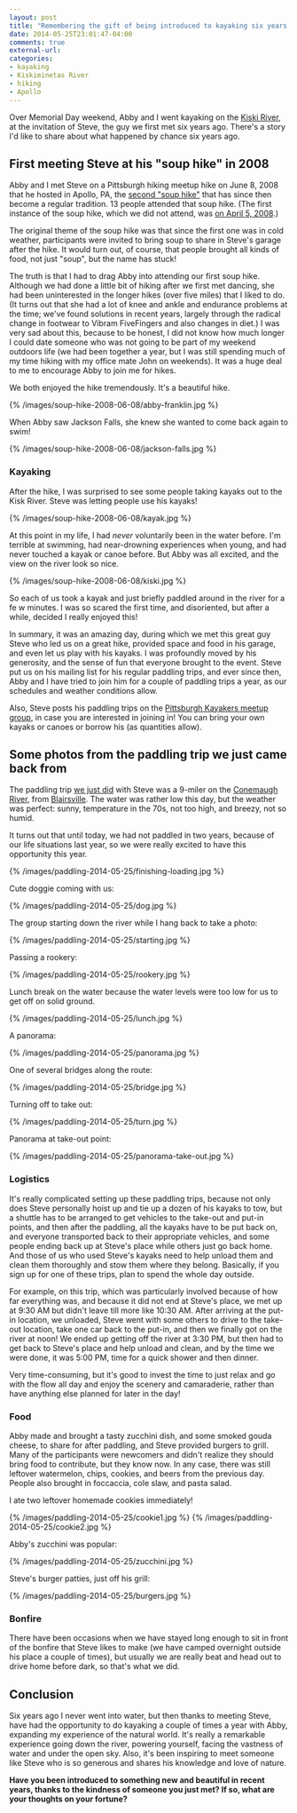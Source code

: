 ```yaml
---
layout: post
title: "Remembering the gift of being introduced to kayaking six years ago by a total stranger"
date: 2014-05-25T23:01:47-04:00
comments: true
external-url: 
categories: 
- kayaking
- Kiskiminetas River
- hiking
- Apollo
---
```

Over Memorial Day weekend, Abby and I went kayaking on the [Kiski River](http://en.wikipedia.org/wiki/Kiskiminetas_River), at the invitation of Steve, the guy we first met six years ago. There's a story I'd like to share about what happened by chance six years ago.

<!--more-->

## First meeting Steve at his "soup hike" in 2008

Abby and I met Steve on a Pittsburgh hiking meetup hike on June 8, 2008 that he hosted in Apollo, PA, the [second "soup hike"](http://www.meetup.com/pittsburghhikers/events/8046324/) that has since then become a regular tradition. 13 people attended that soup hike. (The first instance of the soup hike, which we did not attend, was [on April 5, 2008](http://www.meetup.com/pittsburghhikers/events/7578281/).)

The original theme of the soup hike was that since the first one was in cold weather, participants were invited to bring soup to share in Steve's garage after the hike. It would turn out, of course, that people brought all kinds of food, not just "soup", but the name has stuck!

The truth is that I had to drag Abby into attending our first soup hike. Although we had done a little bit of hiking after we first met dancing, she had been uninterested in the longer hikes (over five miles) that I liked to do. (It turns out that she had a lot of knee and ankle and endurance problems at the time; we've found solutions in recent years, largely through the radical change in footwear to Vibram FiveFingers and also changes in diet.) I was very sad about this, because to be honest, I did not know how much longer I could date someone who was not going to be part of my weekend outdoors life (we had been together a year, but I was still spending much of my time hiking with my office mate John on weekends). It was a huge deal to me to encourage Abby to join me for hikes.

We both enjoyed the hike tremendously. It's a beautiful hike.

{% /images/soup-hike-2008-06-08/abby-franklin.jpg %}

When Abby saw Jackson Falls, she knew she wanted to come back again to swim!

{% /images/soup-hike-2008-06-08/jackson-falls.jpg %}

### Kayaking

After the hike, I was surprised to see some people taking kayaks out to the Kisk River. Steve was letting people use his kayaks!

{% /images/soup-hike-2008-06-08/kayak.jpg %}

At this point in my life, I had *never* voluntarily been in the water before. I'm terrible at swimming, had near-drowning experiences when young, and had never touched a kayak or canoe before. But Abby was all excited, and the view on the river look so nice.

{% /images/soup-hike-2008-06-08/kiski.jpg %}

So each of us took a kayak and just briefly paddled around in the river for a fe w minutes. I was so scared the first time, and disoriented, but after a while, decided I really enjoyed this!

In summary, it was an amazing day, during which we met this great guy Steve who led us on a great hike, provided space and food in his garage, and even let us play with his kayaks. I was profoundly moved by his generosity, and the sense of fun that everyone brought to the event. Steve put us on his mailing list for his regular paddling trips, and ever since then, Abby and I have tried to join him for a couple of paddling trips a year, as our schedules and weather conditions allow.

Also, Steve posts his paddling trips on the [Pittsburgh Kayakers meetup group](http://www.meetup.com/kayaking-129/), in case you are interested in joining in! You can bring your own kayaks or canoes or borrow his (as quantities allow).

## Some photos from the paddling trip we just came back from

The paddling trip [we just did](http://www.meetup.com/kayaking-129/events/181882042/) with Steve was a 9-miler on the [Conemaugh River](http://en.wikipedia.org/wiki/Conemaugh_River), from [Blairsville](http://en.wikipedia.org/wiki/Blairsville,_Pennsylvania). The water was rather low this day, but the weather was perfect: sunny, temperature in the 70s, not too high, and breezy, not so humid.

It turns out that until today, we had not paddled in two years, because of our life situations last year, so we were really excited to have this opportunity this year.

{% /images/paddling-2014-05-25/finishing-loading.jpg %}

Cute doggie coming with us:

{% /images/paddling-2014-05-25/dog.jpg %}

The group starting down the river while I hang back to take a photo:

{% /images/paddling-2014-05-25/starting.jpg %}

Passing a rookery:

{% /images/paddling-2014-05-25/rookery.jpg %}

Lunch break on the water because the water levels were too low for us to get off on solid ground.

{% /images/paddling-2014-05-25/lunch.jpg %}

A panorama:

{% /images/paddling-2014-05-25/panorama.jpg %}

One of several bridges along the route:

{% /images/paddling-2014-05-25/bridge.jpg %}

Turning off to take out:

{% /images/paddling-2014-05-25/turn.jpg %}

Panorama at take-out point:

{% /images/paddling-2014-05-25/panorama-take-out.jpg %}

### Logistics

It's really complicated setting up these paddling trips, because not only does Steve personally hoist up and tie up a dozen of his kayaks to tow, but a shuttle has to be arranged to get vehicles to the take-out and put-in points, and then after the paddling, all the kayaks have to be put back on, and everyone transported back to their appropriate vehicles, and some people ending back up at Steve's place while others just go back home. And those of us who used Steve's kayaks need to help unload them and clean them thoroughly and stow them where they belong. Basically, if you sign up for one of these trips, plan to spend the whole day outside.

For example, on this trip, which was particularly involved because of how far everything was, and because it did not end at Steve's place, we met up at 9:30 AM but didn't leave till more like 10:30 AM. After arriving at the put-in location, we unloaded, Steve went with some others to drive to the take-out location, take one car back to the put-in, and then we finally got on the river at noon! We ended up getting off the river at 3:30 PM, but then had to get back to Steve's place and help unload and clean, and by the time we were done, it was 5:00 PM, time for a quick shower and then dinner.

Very time-consuming, but it's good to invest the time to just relax and go with the flow all day and enjoy the scenery and camaraderie, rather than have anything else planned for later in the day!

### Food

Abby made and brought a tasty zucchini dish, and some smoked gouda cheese, to share for after paddling, and Steve provided burgers to grill. Many of the participants were newcomers and didn't realize they should bring food to contribute, but they know now. In any case, there was still leftover watermelon, chips, cookies, and beers from the previous day. People also brought in foccaccia, cole slaw, and pasta salad.

I ate two leftover homemade cookies immediately!

{% /images/paddling-2014-05-25/cookie1.jpg %}
{% /images/paddling-2014-05-25/cookie2.jpg %}

Abby's zucchini was popular:

{% /images/paddling-2014-05-25/zucchini.jpg %}

Steve's burger patties, just off his grill:

{% /images/paddling-2014-05-25/burgers.jpg %}

### Bonfire

There have been occasions when we have stayed long enough to sit in front of the bonfire that Steve likes to make (we have camped overnight outside his place a couple of times), but usually we are really beat and head out to drive home before dark, so that's what we did.

## Conclusion

Six years ago I never went into water, but then thanks to meeting Steve, have had the opportunity to do kayaking a couple of times a year with Abby, expanding my experience of the natural world. It's really a remarkable experience going down the river, powering yourself, facing the vastness of water and under the open sky. Also, it's been inspiring to meet someone like Steve who is so generous and shares his knowledge and love of nature.

**Have you been introduced to something new and beautiful in recent years, thanks to the kindness of someone you just met? If so, what are your thoughts on your fortune?**
